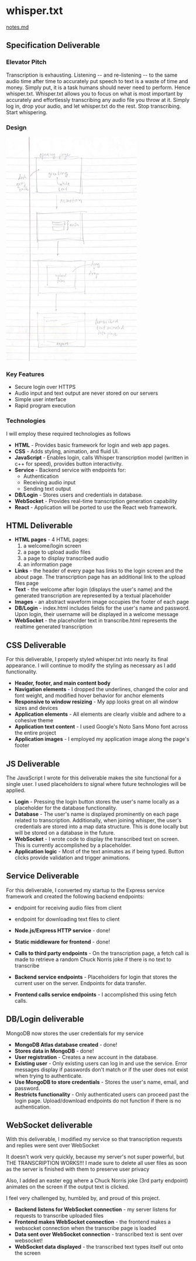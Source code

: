 # whisper.txt
[notes.md](notes.md)

## Specification Deliverable
### Elevator Pitch
Transcription is exhausting. Listening -- and re-listening -- to the same audio time after time to accurately put speech to text is a waste of time and money. Simply put, it is a task humans should never need to perform. Hence whisper.txt.
Whisper.txt allows you to focus on what is most important by accurately and effortlessly transcribing any audio file you throw at it. Simply log in, drop your audio, and let whisper.txt do the rest.
Stop transcribing. Start whispering.

### Design
![](whisper_mock_UI.jpg)

### Key Features
- Secure login over HTTPS
- Audio input and text output are never stored on our servers
- Simple user interface
- Rapid program execution

### Technologies
I will employ these required technologies as follows
- **HTML** - Provides basic framework for login and web app pages.
- **CSS** - Adds styling, animation, and fluid UI.
- **JavaScript** - Enables login, calls Whisper transcription model (written in c++ for speed), provides button interactivity.
- **Service** - Backend service with endpoints for:
  - Authentication
  - Receiving audio input
  - Sending text output
- **DB/Login** - Stores users and credentials in database. 
- **WebSocket** - Provides real-time transcription generation capability
- **React** - Application will be ported to use the React web framework.

## HTML Deliverable
- **HTML pages** - 4 HTML pages: 
  1. a welcome/login screen
  2. a page to upload audio files
  3. a page to display transcribed audio
  4. an information page
- **Links** - the header of every page has links to the login screen and the about page. The transcription page has an additional link to the upload files page
- **Text** - the welcome after login (displays the user's name) and the generated transcription are represented by a textual placeholder
- **Images** - an abstract waveform image occupies the footer of each page
- **DB/Login** - index.html includes fields for the user's name and password. Upon login, their username will be displayed in a welcome message
- **WebSocket** - the placeholder text in transcribe.html represents the realtime generated transcription

## CSS Deliverable
For this deliverable, I properly styled whisper.txt into nearly its final appearance. I will continue to modify the styling as necessary as I add functionality.

- **Header, footer, and main content body**
- **Navigation elements** - I dropped the underlines, changed the color and font weight, and modified hover behavior for anchor elements
- **Responsive to window resizing** - My app looks great on all window sizes and devices
- **Application elements** - All elements are clearly visible and adhere to a cohesive theme
- **Application text content** - I used Google's Noto Sans Mono font across the entire project
- **Application images** - I employed my application image along the page's footer

## JS Deliverable
The JavaScript I wrote for this deliverable makes the site functional for a single user. I used placeholders to signal where future technologies will be applied.

- **Login** - Pressing the login button stores the user's name locally as a placeholder for the database functionality.
- **Database** - The user's name is displayed prominently on each page related to transcription. Additionally, when joining whisper, the user's credentials are stored into a map data structure. This is done locally but will be stored on a database in the future.
- **WebSocket** - I wrote code to display the transcribed text on screen. This is currently accomplished by a placeholder.
- **Application logic** - Most of the text animates as if being typed. Button clicks provide validation and trigger animations.

## Service Deliverable
For this deliverable, I converted my startup to the Express service framework and created the following backend endpoints:
- endpoint for receiving audio files from client
- endpoint for downloading text files to client

- **Node.js/Express HTTP service** - done!
- **Static middleware for frontend** - done!
- **Calls to third party endpoints** - On the transcription page, a fetch call is made to retrieve a random Chuck Norris joke if there is no text to transcribe
- **Backend service endpoints** - Placeholders for login that stores the current user on the server. Endpoints for data transfer.
- **Frontend calls service endpoints** - I accomplished this using fetch calls.

## DB/Login deliverable
MongoDB now stores the user credentials for my service

- **MongoDB Atlas database created** - done!
- **Stores data in MongoDB** - done!
- **User registration** - Creates a new account in the database.
- **Existing user** - Only existing users can log in and use the service. Error messages display if passwords don't match or if the user does not exist when trying to authenticate.
- **Use MongoDB to store credentials** - Stores the user's name, email, and password.
- **Restricts functionality** - Only authenticated users can proceed past the login page. Upload/download endpoints do not function if there is no authentication.

## WebSocket deliverable
With this deliverable, I modified my service so that transcription requests and replies were sent over WebSocket

It doesn't work very quickly, because my server's not super powerful, but THE TRANSCRIPTION WORKS!!! I made sure to delete all user files as soon as the server is finished with them to preserve user privacy

Also, I added an easter egg where a Chuck Norris joke (3rd party endpoint) animates on the screen if the output text is clicked. 

I feel very challenged by, humbled by, and proud of this project.

- **Backend listens for WebSocket connection** - my server listens for requests to transcribe uploaded files
- **Frontend makes WebSocket connection** - the frontend makes a websocket connection when the transcribe page is loaded
- **Data sent over WebSocket connection** - transcribed text is sent over websocket!
- **WebSocket data displayed** - the transcribed text types itself out onto the screen